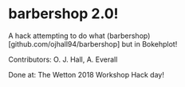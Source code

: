 # barbershop 2.0!
A hack attempting to do what (barbershop)[github.com/ojhall94/barbershop] but in Bokehplot!

Contributors: O. J. Hall, A. Everall

Done at: The Wetton 2018 Workshop Hack day!
